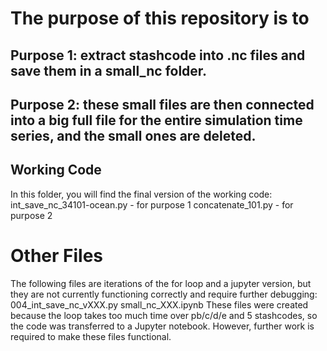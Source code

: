 # The purpose of this repository is to 
## Purpose 1: extract stashcode into .nc files and save them in a small_nc folder. 
## Purpose 2: these small files are then connected into a big full file for the entire simulation time series, and the small ones are deleted.

## Working Code
In this folder, you will find the final version of the working code:
int_save_nc_34101-ocean.py - for purpose 1
concatenate_101.py - for purpose 2

# Other Files
The following files are iterations of the for loop and a jupyter version, but they are not currently functioning correctly and require further debugging:
004_int_save_nc_vXXX.py
small_nc_XXX.ipynb
These files were created because the loop takes too much time over pb/c/d/e and 5 stashcodes, 
so the code was transferred to a Jupyter notebook. However, further work is required to make these files functional.
